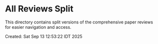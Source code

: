# All Reviews Split

This directory contains split versions of the comprehensive paper reviews for easier navigation and access.

Created: Sat Sep 13 12:53:22 IDT 2025
